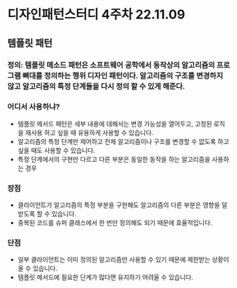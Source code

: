 # 디자인패턴스터디 4주차 22.11.09
## 템플릿 패턴

### 정의: 템플릿 메소드 패턴은 소프트웨어 공학에서 동작상의 알고리즘의 프로그램 뼈대를 정의하는 행위 디자인 패턴이다. 알고리즘의 구조를 변경하지 않고 알고리즘의 특정 단계들을 다시 정의 할 수 있게 해준다.

### 어디서 사용하냐? 
- 템플릿 메서드 패턴은 세부 내용에 대해서는 변경 가능성을 열어두고, 고정된 로직을 재사용 하고 싶을 때 유용하게 사용할 수 있습니다.
- 알고리즘의 특정 단계만 제어하고 전체 알고리즘이나 구조를 변경할 수 없도록 하고 싶을 때도 사용할 수 있습니다.
- 특정 단계에서의 구현만 다르고 다른 부분은 동일한 동작을 하는 알고리즘을 사용하는 경우


### 장점
- 클라이언트가 알고리즘의 특정 부분을 구현해도 알고리즘의 다른 부분은 영향을 덜 받도록 할 수 있습니다.
- 중복된 코드를 슈퍼 클래스에서 한 번만 정의해도 되기 때문에 효율적입니다.

### 단점
- 일부 클라이언트는 이미 정의된 알고리즘만 사용할 수 있기 때문에 제한받는 상황이 올 수 있습니다.
- 템플릿 메서드에 필요한 단계가 많다면 유지하기 어려울 수 있습니다.
